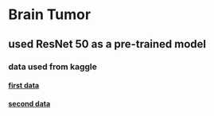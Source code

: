 # Brain Tumor

## used ResNet 50 as a pre-trained model

### data used from kaggle
   
  #### [first data](https://www.kaggle.com/datasets/masoudnickparvar/brain-tumor-mri-dataset)
  #### [second data](https://www.kaggle.com/datasets/sartajbhuvaji/brain-tumor-classification-mri)